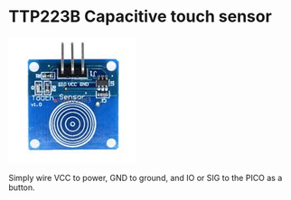 # TTP223B Capacitive touch sensor

![](parts/captouch_sensor/captouch_sensor.jpg)



Simply wire VCC to power, GND to ground, and IO or SIG to the PICO as a button.
